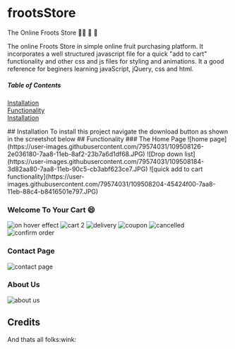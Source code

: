 # frootsStore
The Online Froots Store :grapes::banana: :lemon: :apple:

The online Froots Store in simple online fruit purchasing platform. It incorporates a well structured javascript file for a quick "add to cart" functionality and other css and js files for styling and animations. It a good reference for beginers learning javaScript, jQuery, css and html.

##### Table of Contents  
[Installation](#installation)  
[Functionality](#functionality)  
[Installation](#redits)  

<a name="installation"/>  
## Installation
To install this project navigate the download button as shown in the screetshot below 

<a name="functionality"/>
## Functionality
### The Home Page
![home page](https://user-images.githubusercontent.com/79574031/109508126-2e036180-7aa8-11eb-8af2-23b7a6d1df68.JPG)
![Drop down list](https://user-images.githubusercontent.com/79574031/109508184-3d82aa80-7aa8-11eb-90c5-cb3abf623ce7.JPG)
![quick add to cart functionality](https://user-images.githubusercontent.com/79574031/109508204-45424f00-7aa8-11eb-88c4-b8416501e797.JPG)

### Welcome To Your Cart :smile:
![on hover effect](https://user-images.githubusercontent.com/79574031/109508264-59864c00-7aa8-11eb-9e7b-1f84024ac9de.JPG)
![cart 2](https://user-images.githubusercontent.com/79574031/109508282-5db26980-7aa8-11eb-8d10-361634c5174a.JPG)
![delivery](https://user-images.githubusercontent.com/79574031/109508314-699e2b80-7aa8-11eb-9e67-43dcf70f0f43.JPG)
![coupon](https://user-images.githubusercontent.com/79574031/109508344-6efb7600-7aa8-11eb-8745-0197f7c222e7.JPG)
![cancelled](https://user-images.githubusercontent.com/79574031/109508364-73279380-7aa8-11eb-809b-035a0cde7a3c.JPG)
![confirm order](https://user-images.githubusercontent.com/79574031/109508377-76bb1a80-7aa8-11eb-957d-aa44b2c589f3.JPG)

### Contact Page
![contact page](https://user-images.githubusercontent.com/79574031/109508391-7cb0fb80-7aa8-11eb-85d5-f3602ebdfffc.JPG)

### About Us
![about us](https://user-images.githubusercontent.com/79574031/109508399-7fabec00-7aa8-11eb-8d72-5152367302e9.JPG)

## Credits
<a name="credits"/>
And thats all folks:wink:
